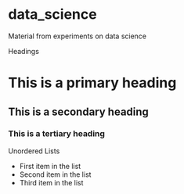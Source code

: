 data_science
============

Material from experiments on data science

Headings

# This is a primary heading
## This is a secondary heading
### This is a tertiary heading

Unordered Lists

* First item in the list
* Second item in the list
* Third item in the list